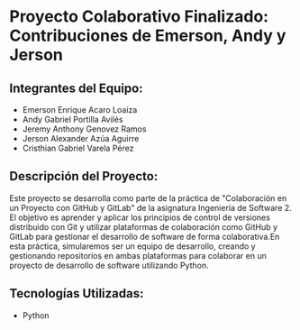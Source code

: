 # Proyecto Colaborativo Finalizado: Contribuciones de Emerson, Andy y Jerson
## Integrantes del Equipo:
* Emerson Enrique Acaro Loaiza
* Andy Gabriel Portilla Avilés
* Jeremy Anthony Genovez Ramos
* Jerson Alexander Azúa Aguirre
* Cristhian Gabriel Varela Pérez

## Descripción del Proyecto:
Este proyecto se desarrolla como parte de la práctica de "Colaboración en un Proyecto con GitHub y GitLab" de la asignatura Ingeniería de Software 2. El objetivo es aprender y aplicar los principios de control de versiones distribuido con Git y utilizar plataformas de colaboración como GitHub y GitLab para gestionar el desarrollo de software de forma colaborativa.En esta práctica, simularemos ser un equipo de desarrollo, creando y gestionando repositorios en ambas plataformas para colaborar en un proyecto de desarrollo de software utilizando Python.

## Tecnologías Utilizadas:
* Python
